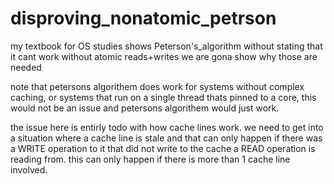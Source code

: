 # disproving_nonatomic_petrson
my textbook for OS studies shows Peterson's_algorithm without stating that it cant work without atomic reads+writes we are gona show why those are needed

note that petersons algorithem does work for systems without complex caching, or systems that run on a single thread thats pinned to a core, this would not be an issue and petersons algorithem would just work.

the issue here is entirly todo with how cache lines work. we need to get into a situation where a cache line is stale and that can only happen if there was a WRITE operation to it that did not write to the cache a READ operation is reading from. this can only happen if there is more than 1 cache line involved.